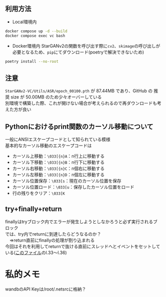 ## 利用方法
- Local環境内
```bash
docker compose up -d --build
docker compose exec vc bash
```
- Docker環境内
StarGANv2の関数を呼び出す際に`cv2`、`skimage`の呼び出しが必要となるため、`pip`にてダウンロード(poetryで解決できないため)
```bash
poetry install --no-root
```

## 注意
`StarGANv2-VC/Utils/ASR/epoch_00100.pth` が 87.44MB であり、GitHub の 推奨 size が 50.00MB のため少々オーバーしている  
別環境で構築した際、これが開けない場合が考えられるので再ダウンロードも考えた方が良い

## Pythonにおけるprint関数のカーソル移動について
一般にANSIエスケープコードとして知られている模様  
基本的なカーソル移動のエスケープコードは
- カーソル上移動：`\033[{n}A`：n行上に移動する
- カーソル下移動：`\033[{n}B`：n行下に移動する
- カーソル右移動：`\033[{n}C`：n個右に移動する
- カーソル左移動：`\033[{n}D`：n個左に移動する
- カーソル位置保存：`\033[s`：現在のカーソル位置を保存
- カーソル位置ロード：`\033[u`：保存したカーソル位置をロード
- 行の残りをクリア：`\033[K`

## try+finally+return
finallyはtryブロック内でエラーが発生しようとしなかろうと必ず実行されるブロック  
では、try内でreturnに到達したらどうなるのか？  
　⇒return直前にfinallyの処理が割り込まれる  
今回はそれを利用してreturnで抜ける直前にスレッドへとイベントをセットしている([このファイル](src/utils/print_loading.py)のl.33～l.36)

# 私的メモ
wandbのAPI Keyは/root/.netsrcに格納？
